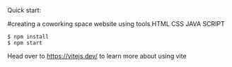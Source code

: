 

Quick start:


#creating a coworking space website
using tools 
HTML
CSS
JAVA SCRIPT


```
$ npm install
$ npm start
````

Head over to https://vitejs.dev/ to learn more about using vite

